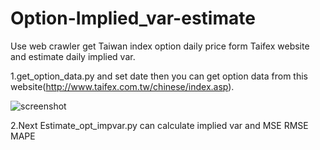 # Option-Implied_var-estimate
Use web crawler get Taiwan index option daily price form Taifex website and estimate daily implied var.


1.get_option_data.py and set date then you can get option data from this website(http://www.taifex.com.tw/chinese/index.asp).

![screenshot](https://user-images.githubusercontent.com/17868326/40530425-513dddbe-602b-11e8-8476-d307990c879c.jpg)

2.Next Estimate_opt_impvar.py can calculate implied var and MSE RMSE MAPE
